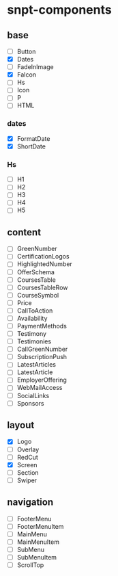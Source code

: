 # snpt-components

## base

- [ ] Button
- [x] Dates
- [ ] FadeInImage
- [x] FaIcon
- [ ] Hs
- [ ] Icon
- [ ] P
- [ ] HTML

### dates

- [x] FormatDate
- [x] ShortDate

### Hs

- [ ] H1
- [ ] H2
- [ ] H3
- [ ] H4
- [ ] H5

## content

- [ ] GreenNumber
- [ ] CertificationLogos
- [ ] HighlightedNumber
- [ ] OfferSchema
- [ ] CoursesTable
- [ ] CoursesTableRow
- [ ] CourseSymbol
- [ ] Price
- [ ] CallToAction
- [ ] Availability
- [ ] PaymentMethods
- [ ] Testimony
- [ ] Testimonies
- [ ] CallGreenNumber
- [ ] SubscriptionPush
- [ ] LatestArticles
- [ ] LatestArticle
- [ ] EmployerOffering
- [ ] WebMailAccess
- [ ] SocialLinks
- [ ] Sponsors

## layout

- [x] Logo
- [ ] Overlay
- [ ] RedCut
- [x] Screen
- [ ] Section
- [ ] Swiper

## navigation

- [ ] FooterMenu
- [ ] FooterMenuItem
- [ ] MainMenu
- [ ] MainMenuItem
- [ ] SubMenu
- [ ] SubMenuItem
- [ ] ScrollTop